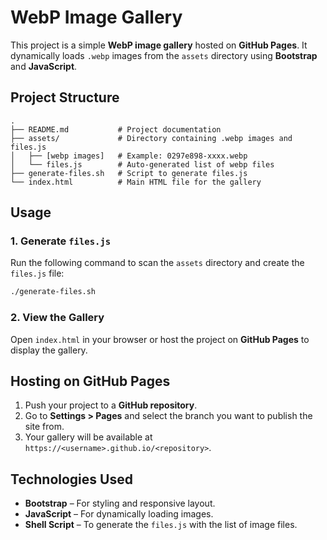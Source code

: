 # WebP Image Gallery

This project is a simple **WebP image gallery** hosted on **GitHub Pages**. It dynamically loads `.webp` images from the `assets` directory using **Bootstrap** and **JavaScript**.

## Project Structure

```
.
├── README.md           # Project documentation
├── assets/             # Directory containing .webp images and files.js
│   ├── [webp images]   # Example: 0297e898-xxxx.webp
│   └── files.js        # Auto-generated list of webp files
├── generate-files.sh   # Script to generate files.js
└── index.html          # Main HTML file for the gallery
```

## Usage

### 1. Generate `files.js`

Run the following command to scan the `assets` directory and create the `files.js` file:

```bash
./generate-files.sh
```

### 2. View the Gallery

Open `index.html` in your browser or host the project on **GitHub Pages** to display the gallery.

## Hosting on GitHub Pages

1. Push your project to a **GitHub repository**.
2. Go to **Settings > Pages** and select the branch you want to publish the site from.
3. Your gallery will be available at `https://<username>.github.io/<repository>`.

## Technologies Used

- **Bootstrap** – For styling and responsive layout.
- **JavaScript** – For dynamically loading images.
- **Shell Script** – To generate the `files.js` with the list of image files.
